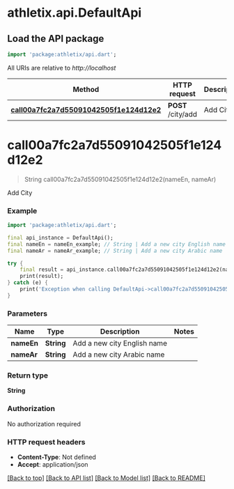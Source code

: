 # athletix.api.DefaultApi

## Load the API package
```dart
import 'package:athletix/api.dart';
```

All URIs are relative to *http://localhost*

Method | HTTP request | Description
------------- | ------------- | -------------
[**call00a7fc2a7d55091042505f1e124d12e2**](DefaultApi.md#call00a7fc2a7d55091042505f1e124d12e2) | **POST** /city/add | Add City


# **call00a7fc2a7d55091042505f1e124d12e2**
> String call00a7fc2a7d55091042505f1e124d12e2(nameEn, nameAr)

Add City

### Example
```dart
import 'package:athletix/api.dart';

final api_instance = DefaultApi();
final nameEn = nameEn_example; // String | Add a new city English name
final nameAr = nameAr_example; // String | Add a new city Arabic name

try {
    final result = api_instance.call00a7fc2a7d55091042505f1e124d12e2(nameEn, nameAr);
    print(result);
} catch (e) {
    print('Exception when calling DefaultApi->call00a7fc2a7d55091042505f1e124d12e2: $e\n');
}
```

### Parameters

Name | Type | Description  | Notes
------------- | ------------- | ------------- | -------------
 **nameEn** | **String**| Add a new city English name | 
 **nameAr** | **String**| Add a new city Arabic name | 

### Return type

**String**

### Authorization

No authorization required

### HTTP request headers

 - **Content-Type**: Not defined
 - **Accept**: application/json

[[Back to top]](#) [[Back to API list]](../README.md#documentation-for-api-endpoints) [[Back to Model list]](../README.md#documentation-for-models) [[Back to README]](../README.md)

